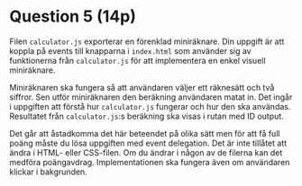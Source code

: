 # Question 5 (14p)
Filen `calculator.js` exporterar en förenklad miniräknare. Din uppgift
är att koppla på events till knapparna i `index.html` som använder sig
av funktionerna från `calculator.js` för att implementera en enkel
visuell miniräknare.

Miniräknaren ska fungera så att användaren väljer ett räknesätt och
två siffror. Sen utför miniräknaren den beräkning användaren matat in.
Det ingår i uppgiften att förstå hur `calculator.js` fungerar och hur
den ska användas. Resultatet från `calculator.js`:s beräkning ska
visas i rutan med ID output.

Det går att åstadkomma det här beteendet på olika sätt men för att få
full poäng måste du lösa uppgiften med event delegation. Det är inte
tillåtet att ändra i HTML- eller CSS-filen. Om du ändrar i någon av de
filerna kan det medföra poängavdrag. Implementationen ska fungera även
om användaren klickar i bakgrunden.
